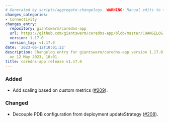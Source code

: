 ```yaml
---
# Generated by scripts/aggregate-changelogs. WARNING: Manual edits to this files will be overwritten.
changes_categories:
- Connectivity
changes_entry:
  repository: giantswarm/coredns-app
  url: https://github.com/giantswarm/coredns-app/blob/master/CHANGELOG.md#1170---2023-05-12
  version: 1.17.0
  version_tag: v1.17.0
date: '2023-05-12T10:01:22'
description: Changelog entry for giantswarm/coredns-app version 1.17.0, published
  on 12 May 2023, 10:01.
title: coredns-app release v1.17.0
---
```


### Added
- Add scaling based on custom metrics ([#209](https://github.com/giantswarm/coredns-app/pull/209)).
### Changed
- Decouple PDB configuration from deployment updateStrategy ([#208](https://github.com/giantswarm/coredns-app/pull/208)).
